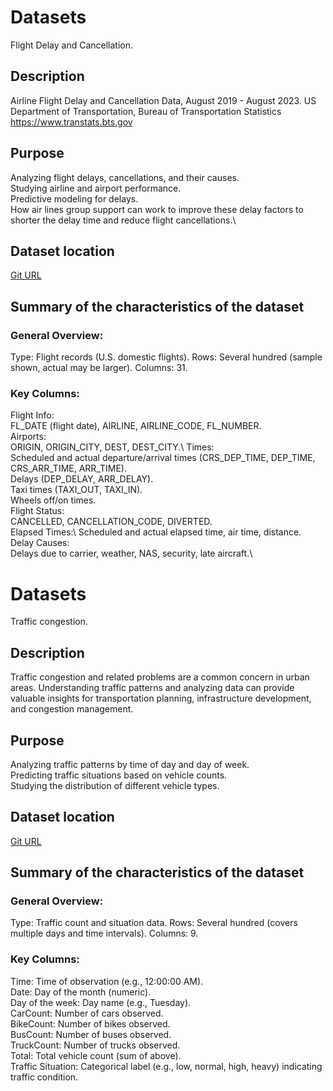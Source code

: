 # Datasets

Flight Delay and Cancellation. 

## Description

Airline Flight Delay and Cancellation Data, August 2019 - August 2023. 
US Department of Transportation, Bureau of Transportation Statistics
https://www.transtats.bts.gov

## Purpose

Analyzing flight delays, cancellations, and their causes.\
Studying airline and airport performance.\
Predictive modeling for delays.\
How air lines group support can work to improve these delay factors to shorter the delay time and reduce flight cancellations.\

## Dataset location
[Git URL](https://github.com/gaurav1der/ml-ai-examples/submission/1.4/datasets)

## Summary of the characteristics of the dataset

### General Overview:

Type: Flight records (U.S. domestic flights). 
Rows: Several hundred (sample shown, actual may be larger). 
Columns: 31. 

### Key Columns:

Flight Info:\
    FL_DATE (flight date), AIRLINE, AIRLINE_CODE, FL_NUMBER.\
Airports:\
    ORIGIN, ORIGIN_CITY, DEST, DEST_CITY.\ 
Times:\
    Scheduled and actual departure/arrival times (CRS_DEP_TIME, DEP_TIME, CRS_ARR_TIME, ARR_TIME).\
    Delays (DEP_DELAY, ARR_DELAY).\
    Taxi times (TAXI_OUT, TAXI_IN).\
    Wheels off/on times.\
Flight Status:\
    CANCELLED, CANCELLATION_CODE, DIVERTED.\
Elapsed Times:\ 
    Scheduled and actual elapsed time, air time, distance.\
Delay Causes:\
    Delays due to carrier, weather, NAS, security, late aircraft.\

# Datasets

Traffic congestion. 

## Description

Traffic congestion and related problems are a common concern in urban areas. Understanding traffic patterns and analyzing data can provide valuable insights for transportation planning, infrastructure development, and congestion management.  

## Purpose

Analyzing traffic patterns by time of day and day of week.\
Predicting traffic situations based on vehicle counts.\
Studying the distribution of different vehicle types.

## Dataset location
[Git URL](https://github.com/gaurav1der/ml-ai-examples/submission/1.4/datasets)

## Summary of the characteristics of the dataset

### General Overview:

Type: Traffic count and situation data. 
Rows: Several hundred (covers multiple days and time intervals). 
Columns: 9. 

### Key Columns:

Time: Time of observation (e.g., 12:00:00 AM). \
Date: Day of the month (numeric). \
Day of the week: Day name (e.g., Tuesday). \
CarCount: Number of cars observed. \
BikeCount: Number of bikes observed. \
BusCount: Number of buses observed. \
TruckCount: Number of trucks observed. \
Total: Total vehicle count (sum of above). \
Traffic Situation: Categorical label (e.g., low, normal, high, heavy) indicating traffic condition. 
